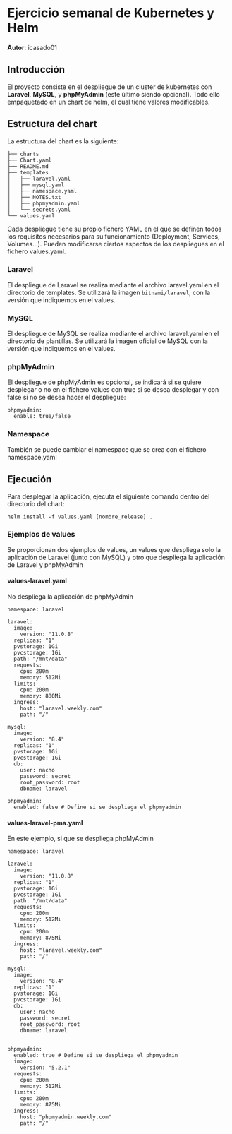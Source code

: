 # Ejercicio semanal de Kubernetes y Helm
**Autor**: icasado01

## Introducción
El proyecto consiste en el despliegue de un cluster de kubernetes con **Laravel**, **MySQL**, y **phpMyAdmin** (este último siendo opcional). Todo ello empaquetado en un chart de helm, el cual tiene valores modificables.

## Estructura del chart
La estructura del chart es la siguiente:
```
├── charts
├── Chart.yaml
├── README.md
├── templates
│   ├── laravel.yaml
│   ├── mysql.yaml
│   ├── namespace.yaml
│   ├── NOTES.txt
│   ├── phpmyadmin.yaml
│   └── secrets.yaml
└── values.yaml
```

Cada despliegue tiene su propio fichero YAML en el que se definen todos los requisitos necesarios para su funcionamiento (Deployment, Services, Volumes...). Pueden modificarse ciertos aspectos de los despliegues en el fichero values.yaml.

### Laravel
El despliegue de Laravel se realiza mediante el archivo laravel.yaml en el directorio de templates. Se utilizará la imagen `bitnami/laravel`, con la versión que indiquemos en el values.

### MySQL
El despliegue de MySQL se realiza mediante el archivo laravel.yaml en el directorio de plantillas. Se utilizará la imagen oficial de MySQL con la versión que indiquemos en el values.

### phpMyAdmin
El despliegue de phpMyAdmin es opcional, se indicará si se quiere desplegar o no en el fichero values con true si se desea desplegar y con false si no se desea hacer el despliegue:
```
phpmyadmin:
  enable: true/false
```
### Namespace
También se puede cambiar el namespace que se crea con el fichero namespace.yaml

## Ejecución
Para desplegar la aplicación, ejecuta el siguiente comando dentro del directorio del chart:
```
helm install -f values.yaml [nombre_release] .
```
### Ejemplos de values
Se proporcionan dos ejemplos de values, un values que despliega solo la aplicación de Laravel (junto con MySQL) y otro que despliega la aplicación de Laravel y phpMyAdmin
#### values-laravel.yaml
No despliega la aplicación de phpMyAdmin
```
namespace: laravel

laravel:
  image:
    version: "11.0.8"
  replicas: "1"
  pvstorage: 1Gi
  pvcstorage: 1Gi
  path: "/mnt/data"
  requests:
    cpu: 200m
    memory: 512Mi
  limits:
    cpu: 200m
    memory: 880Mi
  ingress:
    host: "laravel.weekly.com"
    path: "/"

mysql:
  image:
    version: "8.4"
  replicas: "1"
  pvstorage: 1Gi
  pvcstorage: 1Gi
  db:
    user: nacho
    password: secret
    root_password: root
    dbname: laravel

phpmyadmin:
  enabled: false # Define si se despliega el phpmyadmin
```
#### values-laravel-pma.yaml
En este ejemplo, si que se despliega phpMyAdmin
```
namespace: laravel

laravel:
  image:
    version: "11.0.8"
  replicas: "1"
  pvstorage: 1Gi
  pvcstorage: 1Gi
  path: "/mnt/data"
  requests:
    cpu: 200m
    memory: 512Mi
  limits:
    cpu: 200m
    memory: 875Mi
  ingress:
    host: "laravel.weekly.com"
    path: "/"

mysql:
  image:
    version: "8.4"
  replicas: "1"
  pvstorage: 1Gi
  pvcstorage: 1Gi
  db:
    user: nacho
    password: secret
    root_password: root
    dbname: laravel


phpmyadmin:
  enabled: true # Define si se despliega el phpmyadmin
  image:
    version: "5.2.1"
  requests:
    cpu: 200m
    memory: 512Mi
  limits:
    cpu: 200m
    memory: 875Mi
  ingress:
    host: "phpmyadmin.weekly.com"
    path: "/"
```
